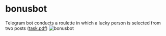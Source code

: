 # bonusbot
Telegram bot conducts a roulette in which a lucky person is selected from two posts ([task.pdf](https://github.com/zzeindal/bonusbot/files/8835905/task.pdf))
![bonusbot](https://user-images.githubusercontent.com/88422704/171900642-3463c1b9-3999-4904-9ca6-e02954a64e46.jpg)
